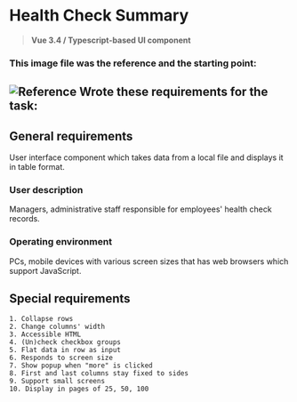 # Health Check Summary
> **Vue 3.4 / Typescript-based UI component**
### This image file was the reference and the starting point:
![Reference](https://batai.w5.lt/health-table/Healthchecksummary.png)
Wrote these requirements for the task:
---------
General requirements
--------------------
User interface component which takes data from a local file
and displays it in table format.

### User description

Managers, administrative staff responsible for employees'
health check records.

### Operating environment

PCs, mobile devices with various screen sizes that has
web browsers which support JavaScript.

Special requirements
--------------------

```
1. Collapse rows
2. Change columns' width
3. Accessible HTML
4. (Un)check checkbox groups
5. Flat data in row as input
6. Responds to screen size
7. Show popup when "more" is clicked
8. First and last columns stay fixed to sides
9. Support small screens
10. Display in pages of 25, 50, 100

```
